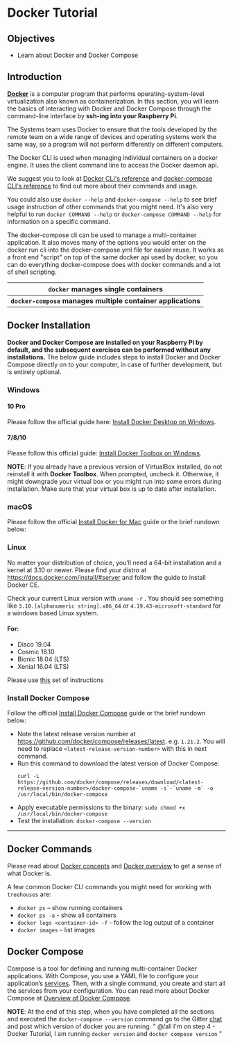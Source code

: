 # Docker Tutorial

## Objectives
- Learn about Docker and Docker Compose

## Introduction

**[Docker](https://www.docker.com/what-docker)** is a computer program that performs operating-system-level virtualization also known as containerization.  In this section, you will learn the basics of interacting with Docker and Docker Compose through the command-line interface by **ssh-ing into your Raspberry Pi**.

The Systems team uses Docker to ensure that the tools developed by the remote team on a wide range of devices and operating systems work the same way, so a program will not perform differently on different computers.

The Docker CLI is used when managing individual containers on a docker engine. It uses the client command line to access the Docker daemon api.

We suggest you to look at [Docker CLI's reference](https://docs.docker.com/engine/reference/commandline/cli/) and [docker-compose CLI's reference](https://docs.docker.com/compose/reference/overview/) to find out more about their commands and usage.

You could also use `docker --help` and `docker-compose --help` to see brief usage instruction of other commands that you might need. It's also very helpful to run `docker COMMAND --help` or `docker-compose COMMAND --help` for information on a specific command.

The docker-compose cli can be used to manage a multi-container application. It also moves many of the options you would enter on the docker run cli into the docker-compose.yml file for easier reuse. 
It works as a front end "script" on top of the same docker api used by docker, so you can do everything docker-compose does with docker commands and a lot of shell scripting.

| `docker` manages single containers 
|--|
| **`docker-compose` manages multiple container applications**



## Docker Installation

**Docker and Docker Compose are installed on your Raspberry Pi by default, and the subsequent exercises can be performed without any installations.**  The below guide includes steps to install Docker and Docker Compose directly on to your computer, in case of further development, but is entirely optional. 


### Windows
#### 10 Pro

Please follow the official guide here: [Install Docker Desktop on Windows](https://docs.docker.com/docker-for-windows/install/).

#### 7/8/10

Please follow this official guide: [Install Docker Toolbox on Windows](https://docs.docker.com/toolbox/toolbox_install_windows/).

**NOTE**: If you already have a previous version of VirtualBox installed, do not reinstall it with **Docker Toolbox**. When prompted, uncheck it. Otherwise, it might downgrade your virtual box or you might run into some errors during installation. Make sure that your virtual box is up to date after installation.


### macOS

Please follow the official [Install Docker for Mac](https://docs.docker.com/docker-for-mac/install/) guide or the brief rundown below:


### Linux

No matter your distribution of choice, you’ll need a 64-bit installation and a kernel at 3.10 or newer. 
Please find your distro at https://docs.docker.com/install/#server and follow the guide to install Docker CE.


Check your current Linux version with `uname -r` . You should see something like `3.10.[alphanumeric string].x86_64` or `4.19.43-microsoft-standard` for a windows based Linux system.


#### For:
- Disco 19.04
- Cosmic 18.10
- Bionic 18.04 (LTS)
- Xenial 16.04 (LTS)

Please use [this](https://docs.docker.com/install/linux/docker-ce/ubuntu/) set of instructions 

### Install Docker Compose

Follow the official [Install Docker Compose](https://docs.docker.com/compose/install/#install-compose) guide or the brief rundown below:

- Note the latest release version number at https://github.com/docker/compose/releases/latest. e.g. `1.21.2`. You will need to replace `<latest-release-version-number>` with this in next command.
- Run this command to download the latest version of Docker Compose:
  ```
  curl -L https://github.com/docker/compose/releases/download/<latest-release-version-number>/docker-compose-`uname -s`-`uname -m` -o /usr/local/bin/docker-compose
  ```
- Apply executable permissions to the binary: `sudo chmod +x /usr/local/bin/docker-compose`
- Test the installation: `docker-compose --version`

---


## Docker Commands

Please read about [Docker concepts](https://docs.docker.com/get-started/#docker-concepts) and [Docker overview](https://docs.docker.com/engine/docker-overview/) to get a sense of what Docker is.

A few common Docker CLI commands you might need for working with `treehouses` are:

- `docker ps` – show running containers
- `docker ps -a` - show all containers
- `docker logs <container-id> -f` - follow the log output of a container
- `docker images` – list images

## Docker Compose

Compose is a tool for defining and running multi-container Docker applications. With Compose, you use a YAML file to configure your application’s [services](https://docs.docker.com/get-started/part3/#about-services). Then, with a single command, you create and start all the services from your configuration. You can read more about Docker Compose at [Overview of Docker Compose](https://docs.docker.com/compose/overview/).

**NOTE**: At the end of this step, when you have completed all the sections and executed the `docker-compose --version` command go to the Gitter [chat](https://gitter.im/treehouses/Lobby) and post which version of docker you are running.
" @/all I'm on step 4 - Docker Tutorial, I am running `docker version` and `docker compose version` "
